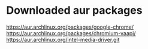 # Downloaded aur packages
https://aur.archlinux.org/packages/google-chrome/
https://aur.archlinux.org/packages/chromium-vaapi/
https://aur.archlinux.org/intel-media-driver.git
